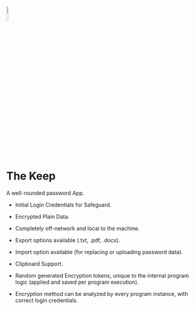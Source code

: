 <img width="10%" src="https://img.icons8.com/color/344/lock--v1.png">

# The Keep
A well-rounded password App.

- Initial Login Credentials for Safeguard.
- Encrypted Plain Data.
- Completely off-network and local to the machine.
- Export options available (.txt, .pdf, .docx).
- Import option available (for replacing or uploading password data).
- Clipboard Support.

- Random generated Encryption tokens, unique to the internal program logic (applied and saved per program execution).
- Encryption method can be analyzed by every program instance, with correct login credentials.


